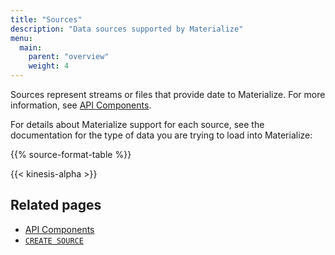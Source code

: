 ```yaml
---
title: "Sources"
description: "Data sources supported by Materialize"
menu:
  main:
    parent: "overview"
    weight: 4
---
```


Sources represent streams or files that provide date to Materialize. For more information, see [API Components](../api-components).

For details about Materialize support for each source, see the documentation for the type of data you are trying to load into Materialize:

{{% source-format-table %}}

{{< kinesis-alpha >}}

## Related pages

- [API Components](../api-components)
- [`CREATE SOURCE`](../../sql/create-source)
